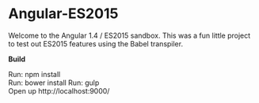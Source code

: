 Angular-ES2015
================

Welcome to the Angular 1.4 / ES2015 sandbox.  This was a fun little project to test out ES2015 features using the Babel transpiler.

**Build**

Run: npm install  
Run: bower install
Run: gulp  
Open up http://localhost:9000/  
